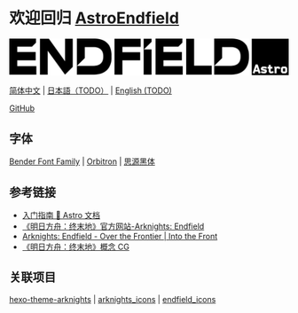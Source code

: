 # 欢迎回归 [AstroEndfield](https://astro.endfield.tech/)

![](./public/assets/img/astro-endfield-logo.svg)

[简体中文](./README.md)
| [日本語（TODO）](./README.ja.md)
| [English (TODO)](./README.en.md)

[GitHub](https://github.com/Yue-plus/astro-endfield)

## 字体

[Bender Font Family](https://www.1001fonts.com/bender-font.html)
| [Orbitron](https://fonts.google.com/specimen/Orbitron)
| [思源黑体](https://github.com/adobe-fonts/source-han-sans/blob/master/README-CN.md)

## 参考链接

- [入门指南 🚀 Astro 文档](https://docs.astro.build/zh-cn/getting-started/)
- [《明日方舟：终末地》官方网站-Arknights: Endfield](https://endfield.hypergryph.com/)
- [Arknights: Endfield - Over the Frontier | Into the Front](https://endfield.hypergryph.global/)
- [《明日方舟：终末地》概念 CG](https://www.bilibili.com/video/BV1iF411s7vc/)

## 关联项目

[hexo-theme-arknights](https://github.com/Yue-plus/hexo-theme-arknights)
| [arknights_icons](https://github.com/Yue-plus/arknights_icons)
| [endfield_icons](https://github.com/Yue-plus/endfield_icons)
